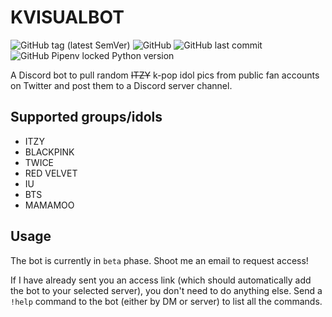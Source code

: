 # KVISUALBOT
![GitHub tag (latest SemVer)](https://img.shields.io/github/v/tag/kvdomingo/discord-kbot?logo=discord&style=for-the-badge)
![GitHub](https://img.shields.io/github/license/kvdomingo/discord-kbot?style=for-the-badge)
![GitHub last commit](https://img.shields.io/github/last-commit/kvdomingo/discord-kbot?style=for-the-badge)
![GitHub Pipenv locked Python version](https://img.shields.io/github/pipenv/locked/python-version/kvdomingo/discord-kbot?logo=python&style=for-the-badge)

A Discord bot to pull random ~~ITZY~~ k-pop idol pics from public fan accounts on Twitter and post them to a Discord server channel.

## Supported groups/idols
- ITZY
- BLACKPINK
- TWICE
- RED VELVET
- IU
- BTS
- MAMAMOO

## Usage
The bot is currently in `beta` phase. Shoot me an email to request access!

If I have already sent you an access link (which should automatically add the bot to your selected server), you don't need to do anything else. Send a `!help` command to the bot (either by DM or server) to list all the commands.

